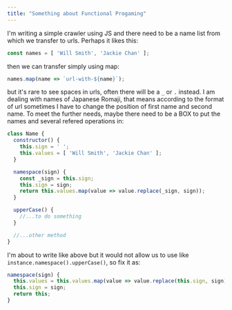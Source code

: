 ```yaml
---
title: "Something about Functional Progaming"
---
```


I'm writing a simple crawler using JS and there need to be a name list from which we transfer to urls. Perhaps it likes this: 

```javascript
const names = [ 'Will Smith', 'Jackie Chan' ];
```

then we can transfer simply using map:

```javascript
names.map(name => `url-with-${name}`);
```

but it's rare to see spaces in urls, often there will be a `_` or `.` instead. I am dealing with names of Japanese Romaji, that means according to the format of url sometimes I have to change the position of first name and second name. To meet the further needs, maybe there need to be a BOX to put the names and several refered operations in:

```javascript
class Name {
  constructor() {
    this.sign = ' ';
    this.values = [ 'Will Smith', 'Jackie Chan' ];
  }

  namespace(sign) {
    const _sign = this.sign;
    this.sign = sign;
    return this.values.map(value => value.replace(_sign, sign));
  }

  upperCase() {
    //...to do something
  }

  //...other method
}
```

I'm about to write like above but it would not allow us to use like `instance.namespace().upperCase()`,  so fix it as:

```javascript
namespace(sign) {
  this.values = this.values.map(value => value.replace(this.sign, sign));
  this.sign = sign;
  return this;
}
```


